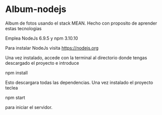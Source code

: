 # Album-nodejs
Album de fotos usando el stack MEAN. Hecho con proposito de aprender estas tecnologias

Emplea NodeJs 6.9.5 y npm 3.10.10

Para instalar NodeJs visita https://nodejs.org

Una vez instalado, accede con la terminal al directorio donde tengas descargado el proyecto e introduce

npm install

Esto descargara todas las dependencias. Una vez instalado el proyecto teclea

npm start

para iniciar el servidor.
